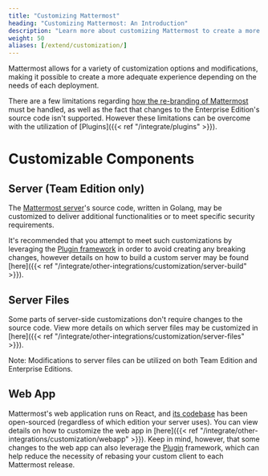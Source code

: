 ```yaml
---
title: "Customizing Mattermost"
heading: "Customizing Mattermost: An Introduction"
description: "Learn more about customizing Mattermost to create a more personalized experience depending on the needs of your deployment."
weight: 50
aliases: [/extend/customization/]
---
```


Mattermost allows for a variety of customization options and modifications, making it possible to create a more adequate experience depending on the needs of each deployment.

There are a few limitations regarding [how the re-branding of Mattermost](https://www.mattermost.org/trademark-standards-of-use/) must be handled, as well as the fact that changes to the Enterprise Edition's source code isn't supported. However these limitations can be overcome with the utilization of [Plugins]({{< ref "/integrate/plugins" >}}).

# Customizable Components

## Server (Team Edition only)
The [Mattermost server](https://github.com/mattermost/mattermost-server)'s source code, written in Golang, may be customized to deliver additional functionalities or to meet specific security requirements.

It's recommended that you attempt to meet such customizations by leveraging the [Plugin framework](/integrate/plugins/) in order to avoid creating any breaking changes, however details on how to build a custom server may be found [here]({{< ref "/integrate/other-integrations/customization/server-build" >}}).

## Server Files
Some parts of server-side customizations don't require changes to the source code. View more details on which server files may be customized in [here]({{< ref "/integrate/other-integrations/customization/server-files" >}}).

Note: Modifications to server files can be utilized on both Team Edition and Enterprise Editions.

## Web App
Mattermost's web application runs on React, and [its codebase](https://github.com/mattermost/mattermost-webapp) has been open-sourced (regardless of which edition your server uses). You can view details on how to customize the web app in [here]({{< ref "/integrate/other-integrations/customization/webapp" >}}). Keep in mind, however, that some changes to the web app can also leverage the [Plugin](/integrate/plugins/webapp/) framework, which can help reduce the necessity of rebasing your custom client to each Mattermost release.
